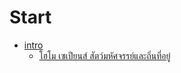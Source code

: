 # Start
* [intro](README.md)
  * [โฮโม เซเปียนส์ สัตว์มหัศจรรย์และถิ่นที่อยู่](docs/homo-sapien.md)

